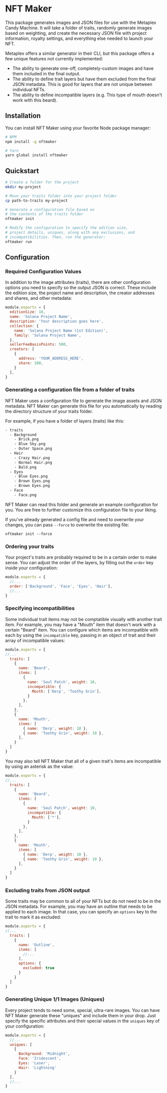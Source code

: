 # NFT Maker

This package generates images and JSON files for use with the
Metaplex Candy Machine. It will take a folder of traits,
randomly generate images based on weighting, and create the
necessary JSON file with project information, royalty settings,
and everything else needed to launch your NFT.

Metaplex offers a similar generator in their CLI, but this
package offers a few unique features not currently implemented:

- The ability to generate one-off, completely-custom images and
  have them included in the final output.
- The ability to define trait layers but have them excluded from
  the final JSON metadata. This is good for layers that are not
  unique between individual NFTs.
- The ability to define incompatible layers (e.g. This type of
  mouth doesn't work with this beard).

## Installation

You can install NFT Maker using your favorite Node package
manager:

```sh 
# NPM
npm install -g nftmaker

# Yarn
yarn global install nftmaker
```

## Quickstart

```sh
# Create a folder for the project
mkdir my-project

# Move your traits folder into your project folder
cp path-to-traits my-project

# Generate a configuration file based on 
# the contents of the traits folder
nftmaker init

# Modify the configuration to specify the edition size,
# project details, uniques, along with any exclusions, and 
# incompatibilities. Then, run the generator:
nftmaker run
```

## Configuration

### Required Configuration Values

In addition to the image attributes (traits), there are other
configuration options you need to specify so the output JSON is
correct. These include the edition size, the project name and
description, the creator addresses and shares, and other
metadata:

```js
module.exports = {
  editionSize: 10,
  name: 'Solana Project Name',
  description: 'Your description goes here',
  collection: {
    name: 'Solana Project Name (1st Edition)',
    family: 'Solana Project Name',
  },
  sellerFeeBasisPoints: 500,
  creators: [
    {
      address: 'YOUR_ADDRESS_HERE',
      share: 100,
    }
  ],
}
```

### Generating a configuration file from a folder of traits

NFT Maker uses a configuration file to generate the image assets
and JSON metadata. NFT Maker can generate this file for you
automatically by reading the directory structure of your traits
folder.

For example, if you have a folder of layers (traits) like this:

```sh
- traits
  - Background
    - Brick.png
    - Blue Sky.png
    - Outer Space.png
  - Hair
    - Crazy Hair.png
    - Normal Hair.png
    - Bald.png
  - Eyes
    - Blue Eyes.png
    - Brown Eyes.png
    - Brown Eyes.png
  - Face
    - Face.png
```

NFT Maker can read this folder and generate an example
configuration for you. You are free to further customize this
configuration file to your liking.

If you've already generated a config file and need to overwrite
your changes, you can pass `--force` to overwrite the existing
file:

`nftmaker init --force`

### Ordering your traits

Your project's traits are probably required to be in a certain
order to make sense. You can adjust the order of the layers, by
filling out the `order` key inside your configuration:

```js
module.exports = {
  //...
  order: ['Background', 'Face', 'Eyes', 'Hair'],
  //...
}
```

### Specifying incompatibilities

Some individual trait items may not be comptatible visually with
another trait item. For example, you may have a "Mouth"
item that doesn't work with a certain "Beard" item. You can
configure which items are incompatible with each by using
the `incompatible` key, passing in an object of trait and their
array of incompatible values:

```js
module.exports = {
//...
  traits: [
    {
      name: 'Beard',
      items: [
        {
          name: 'Soul Patch', weight: 10,
          incompatible: {
            Mouth: ['Derp', 'Toothy Grin'],
          }
        },
      ],
    },
    {
      name: 'Mouth',
      items: [
        { name: 'Derp', weight: 10 },
        { name: 'Toothy Grin', weight: 10 },
      ],
    }
  ]
}
```

You may also tell NFT Maker that all of a given trait's items
are incompatible by using an asterisk as the value:

```js
module.exports = {
//...
  traits: [
    {
      name: 'Beard',
      items: [
        {
          name: 'Soul Patch', weight: 10,
          incompatible: {
            Mouth: ['*'],
          }
        },
      ],
    },
    {
      name: 'Mouth',
      items: [
        { name: 'Derp', weight: 10 },
        { name: 'Toothy Grin', weight: 10 },
      ],
    }
  ]
}
```

### Excluding traits from JSON output

Some traits may be common to all of your NFTs but do not need to
be in the JSON metadata. For example, you may have an outline
that needs to be applied to each image. In that case, you can
specify an `options` key to the trait to mark it as excluded:

```js
module.exports = {
//...
  traits: [
    {
      name: 'Outline',
      items: [
        //...
      ],
      options: {
        excluded: true
      }
    }
  ]
}
```

### Generating Unique 1/1 Images (Uniques)

Every project tends to need some, special, ultra-rare images.
You can have NFT Maker generate these "uniques" and include them
in your drop. Just specify the specific attributes and their
special values in the `uniques` key of your configuration:

```js
module.exports = {
  //...
  uniques: [
    {
      Background: 'Midnight',
      Face: 'Iridescent',
      Eyes: 'Laser',
      Hair: 'Lightning'
    }
  ],
  //...
}
```
